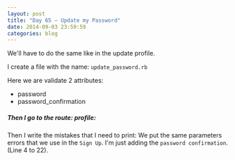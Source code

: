 ```yaml
---
layout: post
title: "Day 65 – Update my Password"
date: 2014-09-03 23:59:59
categories: blog
---
```


We'll have to do the same like in the update profile.

I create a file with the name: `update_password.rb`

Here we are validate 2 attributes:  
- password  
- password_confirmation

<script src="https://gist.github.com/rociopaez/8e4bc887103629db567c.js"></script>

##### Then I go to the route: profile:

<script src="https://gist.github.com/rociopaez/4f95dca675b4c3241a6b.js"></script>

Then I write the mistakes that I need to print:
We put the same parameters errors that we use in the `Sign Up`. I'm just adding the `password confirmation`.  
(Line 4 to 22).

<script src="https://gist.github.com/rociopaez/89391db8d1bd1f3d2322.js"></script>
